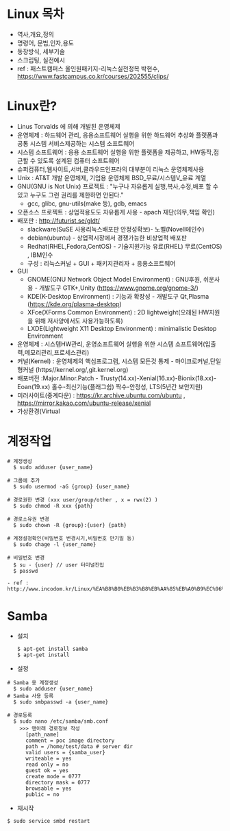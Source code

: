 # Linux 목차
  - 역사,개요,정의
  - 명령어, 문법,인자,용도
  - 동장방식, 세부기술
  - 스크립팅, 실전예시
  - ref : 패스트캠퍼스 올인원패키지-리눅스실전정복 박현수, https://www.fastcampus.co.kr/courses/202555/clips/
  
# Linux란?
  - Linus Torvalds 에 의해 개발된 운영체제
  - 운영체제 : 하드웨어 관리, 응용소프트웨어 실행을 위한 하드웨어 추상화 플랫폼과 공통 시스템 서비스제공하는 시스템 소프트웨어
  - 시스템 소프트웨어 : 응용 소프트웨어 실행을 위한 플랫폼을 제공하고, HW동작,접근할 수 있도록 설계된 컴퓨터 소프트웨어
  - 슈퍼컴퓨터,웹사이트,서버,클라우드인프라의 대부분이 리눅스 운영체제사용
  - Unix : AT&T 개발 운영체제, 기업용 운영체제 BSD_무료/시스템V_유료 계열
  - GNU(GNU is Not Unix) 프로젝트 : "누구나 자유롭게 실행,복사,수정,배포 할 수 있고 누구도 그런 권리를 제한하면 안된다."
    - gcc, glibc, gnu-utils(make 등), gdb, emacs
  - 오픈소스 프로젝트 : 상업적용도도 자유롭게 사용 - apach 재단(의무,책임 확인)
  - 배포판 : http://futurist.se/gldt/
    - slackware(SuSE 사용리눅스배포판 안정성확보)- 노벨(Novell에인수)
    - debian(ubuntu) - 상업적시장에서 경쟁가능한 비상업적 배포판
    - Redhat(RHEL,Fedora,CentOS) - 기술지원가능 유료(RHEL) 무료(CentOS) , IBM인수
    - 구성 : 리눅스커널 + GUI + 패키지관리자 + 응용소프트웨어
  - GUI
    - GNOME(GNU Network Object Model Environment) : GNU후원, 쉬운사용 - 개발도구 GTK+,Unity (https://www.gnome.org/gnome-3/)
    - KDE(K-Desktop Environment) : 기능과 확장성 - 개발도구 Qt,Plasma (https://kde.org/plasma-desktop)
    - XFce(XForms Common Environment) : 2D lightweight(오래된 HW지원을 위해 저사양에서도 사용가능하도록)
    - LXDE(Lightweight X11 Desktop Environment) : minimalistic Desktop Environment
  - 운영체제 : 시스템HW관리, 운영소프트웨어 실행을 위한 시스템 소프트웨어(입출력,메모리관리,프로세스관리)
  - 커널(Kernel) : 운영체제의 핵심프로그램, 시스템 모든것 통제 - 마이크로커널,단일형커널 (https//kernel.org/,git.kernel.org)
  - 배포버전 :Major.Minor.Patch - Trusty(14.xx)-Xenial(16.xx)-Bionix(18.xx)-Eoan(19.xx) 홀수-최신기능(플래그쉽) 짝수-안정성, LTS(5년간 보안지원)  
  - 미러사이트(중계다운) : https://kr.archive.ubuntu.com/ubuntu , https://mirror.kakao.com/ubuntu-release/xenial
  - 가상환경(Virtual


# 계정작업
  ```
  # 계정생성
    $ sudo adduser {user_name}
  
  # 그룹에 추가
    $ sudo usermod -aG {group} {user_name}
  
  # 경로권한 변경 (xxx user/group/other , x = rwx(2) )
    $ sudo chmod -R xxx {path}
  
  # 경로소유권 변경
    $ sudo chown -R {group}:{user} {path}
    
  # 계정설정확인(비밀번호 변경시기,비밀번호 만기일 등)
    $ sudo chage -l {user_name}
    
  # 비밀번호 변경
    $ su - {user} // user 터미널진입
    $ passwd
    
  - ref : http://www.incodom.kr/Linux/%EA%B8%B0%EB%B3%B8%EB%AA%85%EB%A0%B9%EC%96%B4/chmod
  ```
  
# Samba
  
  - 설치
    ```
    $ apt-get install samba
    $ apt-get install 
    ```
  
  - 설정
  ```
  # Samba 용 계정생성
    $ sudo adduser {user_name}
  # Samba 사용 등록
    $ sudo smbpasswd -a {user_name}
 
  # 경로등록
    $ sudo nano /etc/samba/smb.conf
      >>> 맨아래 경로정보 작성
        [path_name]
        comment = poc image directory
        path = /home/test/data # server dir
        valid users = {samba_user}
        writeable = yes
        read only = no
        guest ok = yes
        create mode = 0777
        directory mask = 0777
        browsable = yes
        public = no
  ```
  - 재시작
  ```
  $ sudo service smbd restart
  ```
  
  
  
